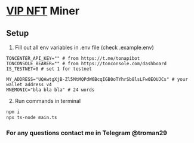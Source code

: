 # [VIP NFT](https://tonnames.org) Miner

## Setup

1. Fill out all env variables in .env file (check .example.env)

```env
TONCENTER_API_KEY="" # from https://t.me/tonapibot
TONCONSOLE_BEARER="" # from https://tonconsole.com/dashboard
IS_TESTNET=0 # set 1 for testnet

MY_ADDRESS="UQAwtgXjB-Zl5MtMQPdW6BcqIGB0oTYhrSb8lsLFw0EOUJCs" # your wallet address v4
MNEMONIC="bla bla bla" # 24 words
```

2. Run commands in terminal

```bash
npm i
npx ts-node main.ts

```

### For any questions contact me in Telegram @troman29
